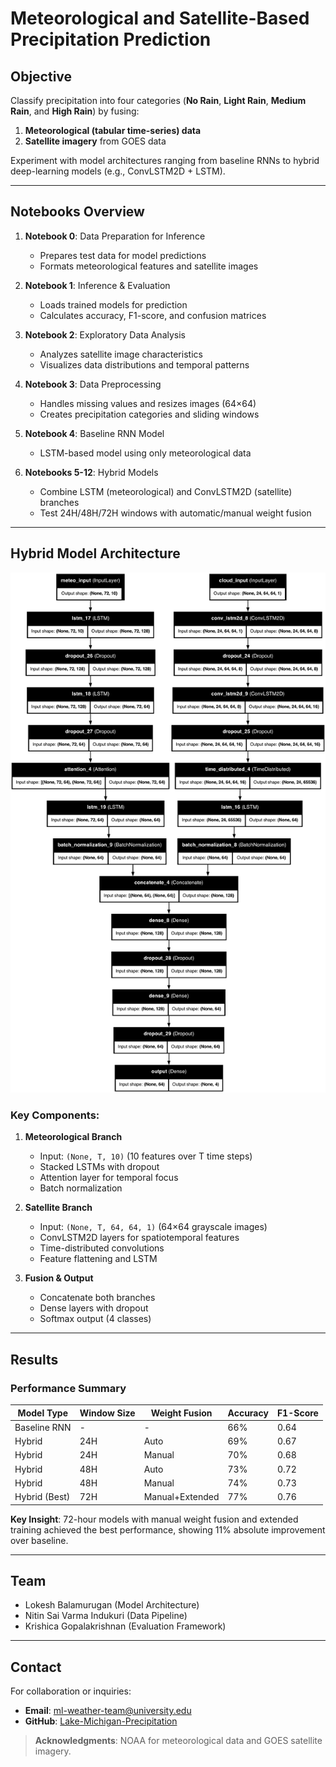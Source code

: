 # Meteorological and Satellite-Based Precipitation Prediction

## Objective
Classify precipitation into four categories (**No Rain**, **Light Rain**, **Medium Rain**, and **High Rain**) by fusing:
1. **Meteorological (tabular time-series) data**  
2. **Satellite imagery** from GOES data

Experiment with model architectures ranging from baseline RNNs to hybrid deep-learning models (e.g., ConvLSTM2D + LSTM).

---

## Notebooks Overview

1. **Notebook 0**: Data Preparation for Inference  
   - Prepares test data for model predictions
   - Formats meteorological features and satellite images

2. **Notebook 1**: Inference & Evaluation  
   - Loads trained models for prediction
   - Calculates accuracy, F1-score, and confusion matrices

3. **Notebook 2**: Exploratory Data Analysis  
   - Analyzes satellite image characteristics
   - Visualizes data distributions and temporal patterns

4. **Notebook 3**: Data Preprocessing  
   - Handles missing values and resizes images (64×64)
   - Creates precipitation categories and sliding windows

5. **Notebook 4**: Baseline RNN Model  
   - LSTM-based model using only meteorological data

6. **Notebooks 5-12**: Hybrid Models  
   - Combine LSTM (meteorological) and ConvLSTM2D (satellite) branches
   - Test 24H/48H/72H windows with automatic/manual weight fusion

---

## Hybrid Model Architecture

![Model Architecture](model_architecture.png)

### Key Components:
1. **Meteorological Branch**
   - Input: `(None, T, 10)` (10 features over T time steps)
   - Stacked LSTMs with dropout
   - Attention layer for temporal focus
   - Batch normalization

2. **Satellite Branch**
   - Input: `(None, T, 64, 64, 1)` (64×64 grayscale images)
   - ConvLSTM2D layers for spatiotemporal features
   - Time-distributed convolutions
   - Feature flattening and LSTM

3. **Fusion & Output**
   - Concatenate both branches
   - Dense layers with dropout
   - Softmax output (4 classes)

---

## Results

### Performance Summary
| Model Type              | Window Size | Weight Fusion | Accuracy | F1-Score |
|-------------------------|-------------|---------------|----------|----------|
| Baseline RNN            | -           | -             | 66%      | 0.64     |
| Hybrid                  | 24H         | Auto          | 69%      | 0.67     |
| Hybrid                  | 24H         | Manual        | 70%      | 0.68     |
| Hybrid                  | 48H         | Auto          | 73%      | 0.72     |
| Hybrid                  | 48H         | Manual        | 74%      | 0.73     |
| Hybrid (Best)           | 72H         | Manual+Extended| 77%     | 0.76     |

**Key Insight**: 72-hour models with manual weight fusion and extended training achieved the best performance, showing 11% absolute improvement over baseline.

---

## Team
- Lokesh Balamurugan (Model Architecture)
- Nitin Sai Varma Indukuri (Data Pipeline)
- Krishica Gopalakrishnan (Evaluation Framework)

---

## Contact
For collaboration or inquiries:
- **Email**: ml-weather-team@university.edu  
- **GitHub**: [Lake-Michigan-Precipitation](https://github.com/yourorg/Lake-Michigan-Precipitation)

> **Acknowledgments**: NOAA for meteorological data and GOES satellite imagery.
